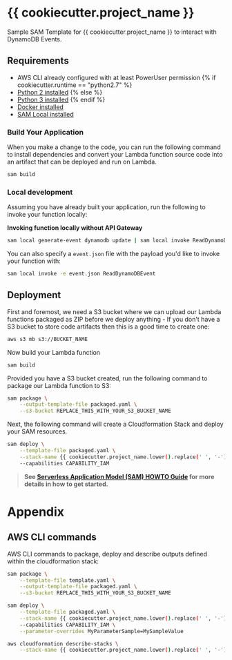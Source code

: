 # {{ cookiecutter.project_name }}

Sample SAM Template for {{ cookiecutter.project_name }} to interact with DynamoDB Events.

## Requirements

* AWS CLI already configured with at least PowerUser permission
{% if cookiecutter.runtime == "python2.7" %}
* [Python 2 installed](https://www.python.org/downloads/)
{% else %}
* [Python 3 installed](https://www.python.org/downloads/)
{% endif %}
* [Docker installed](https://www.docker.com/community-edition)
* [SAM Local installed](https://github.com/awslabs/aws-sam-local)


### Build Your Application

When you make a change to the code, you can run the following command to install dependencies
and convert your Lambda function source code into an artifact that can be deployed and run on Lambda.

```bash
sam build
```

### Local development

Assuming you have already built your application, run the following to invoke your function locally:

**Invoking function locally without API Gateway**

```bash
sam local generate-event dynamodb update | sam local invoke ReadDynamoDBEvent
```

You can also specify a `event.json` file with the payload you'd like to invoke your function with:

```bash
sam local invoke -e event.json ReadDynamoDBEvent
```

## Deployment

First and foremost, we need a S3 bucket where we can upload our Lambda functions packaged as ZIP before we deploy anything - If you don't have a S3 bucket to store code artifacts then this is a good time to create one:

```bash
aws s3 mb s3://BUCKET_NAME
```

Now build your Lambda function

```bash
sam build
```

Provided you have a S3 bucket created, run the following command to package our Lambda function to S3:

```bash
sam package \
    --output-template-file packaged.yaml \
    --s3-bucket REPLACE_THIS_WITH_YOUR_S3_BUCKET_NAME
```

Next, the following command will create a Cloudformation Stack and deploy your SAM resources.

```bash
sam deploy \
    --template-file packaged.yaml \
    --stack-name {{ cookiecutter.project_name.lower().replace(' ', '-') }} \
    --capabilities CAPABILITY_IAM
```

> **See [Serverless Application Model (SAM) HOWTO Guide](https://github.com/awslabs/serverless-application-model/blob/master/HOWTO.md) for more details in how to get started.**

# Appendix

## AWS CLI commands

AWS CLI commands to package, deploy and describe outputs defined within the cloudformation stack:

```bash
sam package \
    --template-file template.yaml \
    --output-template-file packaged.yaml \
    --s3-bucket REPLACE_THIS_WITH_YOUR_S3_BUCKET_NAME

sam deploy \
    --template-file packaged.yaml \
    --stack-name {{ cookiecutter.project_name.lower().replace(' ', '-') }} \
    --capabilities CAPABILITY_IAM \
    --parameter-overrides MyParameterSample=MySampleValue

aws cloudformation describe-stacks \
    --stack-name {{ cookiecutter.project_name.lower().replace(' ', '-') }} --query 'Stacks[].Outputs'
```
